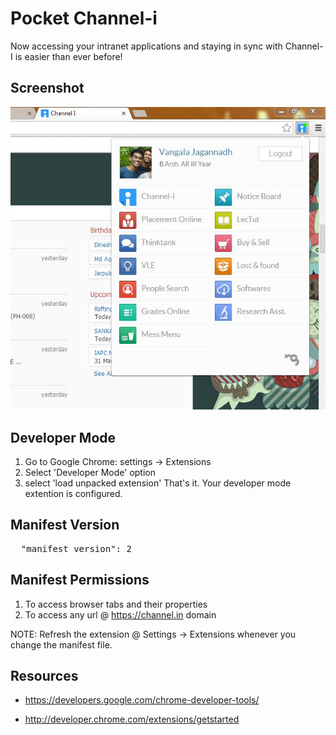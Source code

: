 Pocket Channel-i
===========

Now accessing your intranet applications and staying in sync with Channel-I is easier than ever before!

Screenshot
----------

![screenshot](https://raw.githubusercontent.com/IMGIITRoorkee/Pocket-Channeli/master/Pocket-Channeli-Screenshot.jpg)


Developer Mode
--------------

1. Go to Google Chrome: settings -> Extensions
2. Select 'Developer Mode' option
3. select 'load unpacked extension'
That's it. Your developer mode extention is configured.

Manifest Version
----------------
<pre>
  "manifest_version": 2
</pre>



Manifest Permissions
--------------------

1. To access browser tabs and their properties
2. To access any url @ https://channel.in domain


NOTE: Refresh the extension @ Settings -> Extensions whenever you change the manifest file. 

Resources
---------

* https://developers.google.com/chrome-developer-tools/

* http://developer.chrome.com/extensions/getstarted


  
